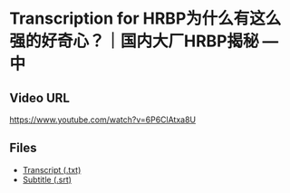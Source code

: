 # Transcription for HRBP为什么有这么强的好奇心？｜国内大厂HRBP揭秘 — 中
## Video URL
https://www.youtube.com/watch?v=6P6ClAtxa8U
 
## Files
- [Transcript (.txt)](./transcript.txt)
- [Subtitle (.srt)](./transcript.srt)
